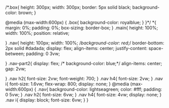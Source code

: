 

/*.box{
  height: 300px;
  width: 300px;
  border: 5px solid black;
  background-color: brown;
}

@media (max-width:600px) {
  .box{
    background-color: royalblue;
  }
}*/
*{
  margin: 0%;
  padding: 0%;
  box-sizing: border-box;
}
.main{
  height: 100%;
  width: 100%;
  position: relative;
  
}
.nav{
  height: 100px;
  width: 100%;
  /*background-color: red;*/
  border-bottom: 2px solid #dadada;
  display: flex;
  align-items: center;
  justify-content: space-between;
  padding: 0 3vw;
 
  
  
}
.nav-part2{
  display: flex;
 /* background-color: blue;*/
 align-items: center;
  gap: 2vw;
  
}
.nav h2{
  font-size: 2vw;
  font-weight: 700;
}
.nav h4{
  font-size: 2vw;
}
.nav i{
  font-size: 1.6vw;
  flex-wrap: 800;
  display: none;
}
@media (max-width:600px) {
  .nav{
    background-color: lightseagreen;
    color: #fff;
    padding: 0 5vw;
  }
  .nav h2{
    font-size: 6vw;
  }
  .nav h4{
    font-size: 4vw;
    display: none;
  }
  .nav i{
    display: block;
    font-size: 6vw;
  }
}
